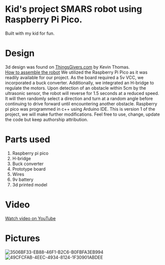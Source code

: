 # Kid's project SMARS robot using Raspberry Pi Pico.
Built with my kid for fun.

# Design
3d design was found on [ThingsGivers.com](https://www.thingiverse.com/thing:2662828) by Kevin Thomas. <br>
[How to assemble the robot](https://www.instructables.com/SMARS-Robot-Arduino-Smart-Robot-Tank-Bluetooth/)
We utilized the Raspberry Pi Pico as it was readily available for our project. As the board required a 5v VCC, we incorporated a buck converter. Additionally, we integrated an H-bridge to regulate the motors. Upon detection of an obstacle within 5cm by the ultrasonic sensor, the robot will reverse for 1.5 seconds at a reduced speed. It will then randomly select a direction and turn at a random angle before continuing to drive forward until encountering another obstacle. Raspberry pi pico was programmed in c++ using Arduino IDE. This is version 1 of the project, we will make further modifications. Feel free to use, change, update the code but keep authorship attribution. 

# Parts used
1) Raspberry pi pico
2) H-bridge
3) Buck converter
4) Prototype board
5) Wires
6) 9v battery
7) 3d printed model

# Video
[Watch video on YouTube](https://youtube.com/shorts/sbUY9tzoYJg?feature=share)

# Pictures
![3506BF33-EB88-46F1-B2C6-B0FBFA3EB994](https://github.com/LearnFL/pros-embedded-smars_v1/assets/86169204/f64f58b1-c251-4814-a226-46f2b1964827)
![49CFCFAB-4EEC-4934-8124-1F30901ABDEE](https://github.com/LearnFL/pros-embedded-smars_v1/assets/86169204/6a1e0852-6586-4ccc-94c1-298182692e75)
